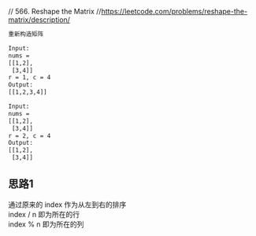 // 566. Reshape the Matrix
//https://leetcode.com/problems/reshape-the-matrix/description/

```html
重新构造矩阵

Input:
nums =
[[1,2],
 [3,4]]
r = 1, c = 4
Output:
[[1,2,3,4]]

Input:
nums =
[[1,2],
 [3,4]]
r = 2, c = 4
Output:
[[1,2],
 [3,4]]
```

## 思路1
通过原来的 index 作为从左到右的排序  
index / n 即为所在的行  
index % n 即为所在的列  

